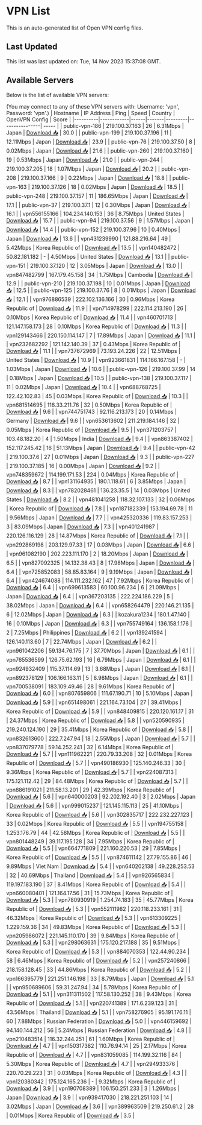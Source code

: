 # VPN List

This is an auto-generated list of Open VPN config files.

## Last Updated

This list was last updated on: Tue, 14 Nov 2023 15:37:08 GMT.

## Available Servers

Below is the list of available VPN servers:

(You may connect to any of these VPN servers with: Username: 'vpn', Password: 'vpn'.)
| Hostname | IP Address | Ping | Speed | Country | OpenVPN Config | Score |
|----------|------------|------|-------|---------|----------------| ----- |
| public-vpn-186 | 219.100.37.163 | 26 | 6.31Mbps | Japan | [Download 📥](./configs/server_0_JP.ovpn) | 30.0 |
| public-vpn-199 | 219.100.37.196 | 11 | 12.11Mbps | Japan | [Download 📥](./configs/server_1_JP.ovpn) | 23.9 |
| public-vpn-76 | 219.100.37.50 | 8 | 0.02Mbps | Japan | [Download 📥](./configs/server_2_JP.ovpn) | 21.6 |
| public-vpn-260 | 219.100.37.160 | 19 | 0.53Mbps | Japan | [Download 📥](./configs/server_3_JP.ovpn) | 21.0 |
| public-vpn-244 | 219.100.37.205 | 18 | 1.07Mbps | Japan | [Download 📥](./configs/server_4_JP.ovpn) | 20.2 |
| public-vpn-208 | 219.100.37.166 | 9 | 0.22Mbps | Japan | [Download 📥](./configs/server_5_JP.ovpn) | 18.8 |
| public-vpn-163 | 219.100.37.126 | 18 | 0.02Mbps | Japan | [Download 📥](./configs/server_6_JP.ovpn) | 18.5 |
| public-vpn-248 | 219.100.37.157 | 11 | 186.65Mbps | Japan | [Download 📥](./configs/server_7_JP.ovpn) | 17.1 |
| public-vpn-37 | 219.100.37.1 | 12 | 0.30Mbps | Japan | [Download 📥](./configs/server_8_JP.ovpn) | 16.1 |
| vpn556155166 | 104.234.140.153 | 36 | 8.75Mbps | United States | [Download 📥](./configs/server_9_US.ovpn) | 15.7 |
| public-vpn-94 | 219.100.37.56 | 9 | 1.57Mbps | Japan | [Download 📥](./configs/server_10_JP.ovpn) | 14.4 |
| public-vpn-152 | 219.100.37.96 | 10 | 0.40Mbps | Japan | [Download 📥](./configs/server_11_JP.ovpn) | 13.6 |
| vpn431239990 | 121.88.216.64 | 49 | 5.42Mbps | Korea Republic of | [Download 📥](./configs/server_12_KR.ovpn) | 13.5 |
| vpn140482472 | 50.82.181.182 | - | 4.50Mbps | United States | [Download 📥](./configs/server_13_US.ovpn) | 13.1 |
| public-vpn-151 | 219.100.37.120 | 12 | 3.05Mbps | Japan | [Download 📥](./configs/server_14_JP.ovpn) | 13.0 |
| vpn847482799 | 167.179.45.158 | 34 | 1.75Mbps | Cambodia | [Download 📥](./configs/server_15_KH.ovpn) | 12.9 |
| public-vpn-210 | 219.100.37.198 | 10 | 0.01Mbps | Japan | [Download 📥](./configs/server_16_JP.ovpn) | 12.5 |
| public-vpn-125 | 219.100.37.76 | 8 | 0.01Mbps | Japan | [Download 📥](./configs/server_17_JP.ovpn) | 12.1 |
| vpn976886539 | 222.102.136.166 | 30 | 0.96Mbps | Korea Republic of | [Download 📥](./configs/server_18_KR.ovpn) | 11.9 |
| vpn714978299 | 222.114.213.190 | 26 | 0.10Mbps | Korea Republic of | [Download 📥](./configs/server_19_KR.ovpn) | 11.4 |
| vpn460701713 | 121.147.158.173 | 28 | 0.10Mbps | Korea Republic of | [Download 📥](./configs/server_20_KR.ovpn) | 11.3 |
| vpn129143466 | 220.150.114.147 | 7 | 17.89Mbps | Japan | [Download 📥](./configs/server_21_JP.ovpn) | 11.1 |
| vpn232682292 | 121.142.140.39 | 37 | 0.43Mbps | Korea Republic of | [Download 📥](./configs/server_22_KR.ovpn) | 11.1 |
| vpn737672969 | 73.193.24.226 | 22 | 12.51Mbps | United States | [Download 📥](./configs/server_23_US.ovpn) | 10.9 |
| vpn923661831 | 114.166.167.158 | - | 1.03Mbps | Japan | [Download 📥](./configs/server_24_JP.ovpn) | 10.6 |
| public-vpn-126 | 219.100.37.99 | 14 | 0.18Mbps | Japan | [Download 📥](./configs/server_25_JP.ovpn) | 10.5 |
| public-vpn-138 | 219.100.37.117 | 11 | 0.02Mbps | Japan | [Download 📥](./configs/server_26_JP.ovpn) | 10.4 |
| vpn688768725 | 122.42.102.83 | 45 | 0.03Mbps | Korea Republic of | [Download 📥](./configs/server_27_KR.ovpn) | 10.3 |
| vpn681514695 | 118.33.211.76 | 32 | 0.50Mbps | Korea Republic of | [Download 📥](./configs/server_28_KR.ovpn) | 9.6 |
| vpn744751743 | 92.116.213.173 | 20 | 0.14Mbps | Germany | [Download 📥](./configs/server_29_DE.ovpn) | 9.6 |
| vpn653613602 | 211.219.184.146 | 32 | 0.05Mbps | Korea Republic of | [Download 📥](./configs/server_30_KR.ovpn) | 9.5 |
| vpn371203757 | 103.48.182.20 | 4 | 1.50Mbps | India | [Download 📥](./configs/server_31_IN.ovpn) | 9.4 |
| vpn863387402 | 152.117.245.42 | 16 | 51.13Mbps | Japan | [Download 📥](./configs/server_32_JP.ovpn) | 9.4 |
| public-vpn-42 | 219.100.37.6 | 27 | 0.01Mbps | Japan | [Download 📥](./configs/server_33_JP.ovpn) | 9.3 |
| public-vpn-227 | 219.100.37.185 | 16 | 0.00Mbps | Japan | [Download 📥](./configs/server_34_JP.ovpn) | 9.2 |
| vpn748359672 | 114.199.171.53 | 224 | 0.04Mbps | Korea Republic of | [Download 📥](./configs/server_35_KR.ovpn) | 8.7 |
| vpn131164935 | 180.1.118.61 | 6 | 3.85Mbps | Japan | [Download 📥](./configs/server_36_JP.ovpn) | 8.3 |
| vpn782028461 | 136.23.35.5 | 14 | 0.03Mbps | United States | [Download 📥](./configs/server_37_US.ovpn) | 8.2 |
| vpn481041258 | 118.32.107.133 | 32 | 0.06Mbps | Korea Republic of | [Download 📥](./configs/server_38_KR.ovpn) | 7.8 |
| vpn187182339 | 153.194.69.78 | 11 | 9.56Mbps | Japan | [Download 📥](./configs/server_39_JP.ovpn) | 7.7 |
| vpn425320336 | 119.83.157.253 | 3 | 83.09Mbps | Japan | [Download 📥](./configs/server_40_JP.ovpn) | 7.3 |
| vpn401241987 | 220.126.116.129 | 28 | 14.87Mbps | Korea Republic of | [Download 📥](./configs/server_41_KR.ovpn) | 7.1 |
| vpn292869198 | 203.129.97.33 | 17 | 0.03Mbps | Japan | [Download 📥](./configs/server_42_JP.ovpn) | 6.6 |
| vpn961082190 | 202.223.111.170 | 2 | 18.20Mbps | Japan | [Download 📥](./configs/server_43_JP.ovpn) | 6.5 |
| vpn827092325 | 14.132.38.43 | 8 | 17.98Mbps | Japan | [Download 📥](./configs/server_44_JP.ovpn) | 6.4 |
| vpn725852083 | 58.85.83.164 | 9 | 9.19Mbps | Japan | [Download 📥](./configs/server_45_JP.ovpn) | 6.4 |
| vpn424674088 | 114.111.232.162 | 47 | 7.92Mbps | Korea Republic of | [Download 📥](./configs/server_46_KR.ovpn) | 6.4 |
| vpn699613583 | 60.100.96.234 | 6 | 21.09Mbps | Japan | [Download 📥](./configs/server_47_JP.ovpn) | 6.4 |
| vpn367203135 | 222.224.186.229 | 5 | 38.02Mbps | Japan | [Download 📥](./configs/server_48_JP.ovpn) | 6.4 |
| vpn658264479 | 220.146.21.135 | 6 | 12.02Mbps | Japan | [Download 📥](./configs/server_49_JP.ovpn) | 6.3 |
| kozakura1234 | 180.1.47.140 | 16 | 0.10Mbps | Japan | [Download 📥](./configs/server_50_JP.ovpn) | 6.3 |
| vpn755749164 | 136.158.1.176 | 2 | 7.25Mbps | Philippines | [Download 📥](./configs/server_51_PH.ovpn) | 6.2 |
| vpn139241594 | 126.140.113.60 | 7 | 22.74Mbps | Japan | [Download 📥](./configs/server_52_JP.ovpn) | 6.2 |
| vpn961042206 | 59.134.76.175 | 7 | 37.70Mbps | Japan | [Download 📥](./configs/server_53_JP.ovpn) | 6.1 |
| vpn765536599 | 126.75.62.193 | 16 | 6.79Mbps | Japan | [Download 📥](./configs/server_54_JP.ovpn) | 6.1 |
| vpn924932409 | 115.37.114.69 | 13 | 3.68Mbps | Japan | [Download 📥](./configs/server_55_JP.ovpn) | 6.1 |
| vpn892378129 | 106.166.163.11 | 5 | 8.98Mbps | Japan | [Download 📥](./configs/server_56_JP.ovpn) | 6.1 |
| vpn700538091 | 183.109.49.46 | 28 | 9.61Mbps | Korea Republic of | [Download 📥](./configs/server_57_KR.ovpn) | 6.0 |
| vpn807659806 | 111.67.190.71 | 10 | 5.10Mbps | Japan | [Download 📥](./configs/server_58_JP.ovpn) | 5.9 |
| vpn651498061 | 221.164.73.104 | 27 | 39.41Mbps | Korea Republic of | [Download 📥](./configs/server_59_KR.ovpn) | 5.9 |
| vpn848409815 | 220.120.161.17 | 31 | 24.37Mbps | Korea Republic of | [Download 📥](./configs/server_60_KR.ovpn) | 5.8 |
| vpn520590935 | 219.240.124.190 | 29 | 35.41Mbps | Korea Republic of | [Download 📥](./configs/server_61_KR.ovpn) | 5.8 |
| vpn832613600 | 222.7.247.94 | 18 | 2.55Mbps | Japan | [Download 📥](./configs/server_62_JP.ovpn) | 5.7 |
| vpn837079778 | 59.14.252.241 | 32 | 6.14Mbps | Korea Republic of | [Download 📥](./configs/server_63_KR.ovpn) | 5.7 |
| vpn111962221 | 220.79.33.208 | 32 | 0.01Mbps | Korea Republic of | [Download 📥](./configs/server_64_KR.ovpn) | 5.7 |
| vpn490186930 | 125.140.246.33 | 30 | 9.36Mbps | Korea Republic of | [Download 📥](./configs/server_65_KR.ovpn) | 5.7 |
| vpn224087313 | 175.121.112.42 | 29 | 84.48Mbps | Korea Republic of | [Download 📥](./configs/server_66_KR.ovpn) | 5.7 |
| vpn886191021 | 211.58.13.201 | 29 | 42.39Mbps | Korea Republic of | [Download 📥](./configs/server_67_KR.ovpn) | 5.6 |
| vpn640000203 | 92.202.192.40 | 3 | 2.02Mbps | Japan | [Download 📥](./configs/server_68_JP.ovpn) | 5.6 |
| vpn999015237 | 121.145.115.113 | 25 | 41.10Mbps | Korea Republic of | [Download 📥](./configs/server_69_KR.ovpn) | 5.6 |
| vpn302835717 | 222.232.227.123 | 33 | 0.02Mbps | Korea Republic of | [Download 📥](./configs/server_70_KR.ovpn) | 5.5 |
| vpn194755158 | 1.253.176.79 | 44 | 42.58Mbps | Korea Republic of | [Download 📥](./configs/server_71_KR.ovpn) | 5.5 |
| vpn801448249 | 39.117.195.128 | 34 | 7.95Mbps | Korea Republic of | [Download 📥](./configs/server_72_KR.ovpn) | 5.5 |
| vpn664771809 | 221.160.220.53 | 29 | 7.85Mbps | Korea Republic of | [Download 📥](./configs/server_73_KR.ovpn) | 5.5 |
| vpn874611142 | 27.79.155.86 | 46 | 9.89Mbps | Viet Nam | [Download 📥](./configs/server_74_VN.ovpn) | 5.4 |
| vpn640202138 | 49.228.253.53 | 32 | 40.69Mbps | Thailand | [Download 📥](./configs/server_75_TH.ovpn) | 5.4 |
| vpn926565834 | 119.197.183.190 | 37 | 8.41Mbps | Korea Republic of | [Download 📥](./configs/server_76_KR.ovpn) | 5.4 |
| vpn660080401 | 121.164.17.56 | 31 | 15.73Mbps | Korea Republic of | [Download 📥](./configs/server_77_KR.ovpn) | 5.3 |
| vpn780930919 | 1.254.74.183 | 35 | 45.77Mbps | Korea Republic of | [Download 📥](./configs/server_78_KR.ovpn) | 5.3 |
| vpn552111982 | 220.118.233.161 | 31 | 46.32Mbps | Korea Republic of | [Download 📥](./configs/server_79_KR.ovpn) | 5.3 |
| vpn613309225 | 1.229.159.36 | 34 | 49.83Mbps | Korea Republic of | [Download 📥](./configs/server_80_KR.ovpn) | 5.3 |
| vpn205986072 | 221.145.110.170 | 39 | 9.84Mbps | Korea Republic of | [Download 📥](./configs/server_81_KR.ovpn) | 5.3 |
| vpn298063631 | 175.120.217.188 | 35 | 9.51Mbps | Korea Republic of | [Download 📥](./configs/server_82_KR.ovpn) | 5.3 |
| vpn884070353 | 122.44.90.234 | 58 | 6.46Mbps | Korea Republic of | [Download 📥](./configs/server_83_KR.ovpn) | 5.2 |
| vpn257240866 | 218.158.128.45 | 33 | 44.86Mbps | Korea Republic of | [Download 📥](./configs/server_84_KR.ovpn) | 5.2 |
| vpn166395779 | 221.251.146.198 | 33 | 8.79Mbps | Japan | [Download 📥](./configs/server_85_JP.ovpn) | 5.1 |
| vpn950689606 | 59.31.247.94 | 34 | 5.78Mbps | Korea Republic of | [Download 📥](./configs/server_86_KR.ovpn) | 5.1 |
| vpn311311502 | 117.58.130.252 | 38 | 9.43Mbps | Korea Republic of | [Download 📥](./configs/server_87_KR.ovpn) | 5.1 |
| vpn220741389 | 171.6.239.123 | 31 | 43.56Mbps | Thailand | [Download 📥](./configs/server_88_TH.ovpn) | 5.1 |
| vpn758276905 | 95.191.176.11 | 60 | 7.88Mbps | Russian Federation | [Download 📥](./configs/server_89_RU.ovpn) | 5.0 |
| vpn446159692 | 94.140.144.212 | 56 | 5.24Mbps | Russian Federation | [Download 📥](./configs/server_90_RU.ovpn) | 4.8 |
| vpn210483514 | 116.32.244.251 | 61 | 1.60Mbps | Korea Republic of | [Download 📥](./configs/server_91_KR.ovpn) | 4.7 |
| vpn150317382 | 110.76.94.14 | 25 | 2.17Mbps | Korea Republic of | [Download 📥](./configs/server_92_KR.ovpn) | 4.7 |
| vpn831059085 | 114.199.32.116 | 84 | 5.30Mbps | Korea Republic of | [Download 📥](./configs/server_93_KR.ovpn) | 4.7 |
| vpn294933376 | 220.70.29.223 | 31 | 0.03Mbps | Korea Republic of | [Download 📥](./configs/server_94_KR.ovpn) | 4.3 |
| vpn120380342 | 175.124.165.236 | - | 9.32Mbps | Korea Republic of | [Download 📥](./configs/server_95_KR.ovpn) | 3.9 |
| vpn190708389 | 106.150.251.233 | 3 | 1.26Mbps | Japan | [Download 📥](./configs/server_96_JP.ovpn) | 3.9 |
| vpn939417030 | 218.221.251.103 | 14 | 3.02Mbps | Japan | [Download 📥](./configs/server_97_JP.ovpn) | 3.6 |
| vpn389963509 | 219.250.61.2 | 28 | 0.01Mbps | Korea Republic of | [Download 📥](./configs/server_98_KR.ovpn) | 3.5 |

